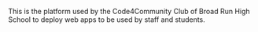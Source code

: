 This is the platform used by the Code4Community Club of Broad Run High School to deploy web apps to be used by staff and students.